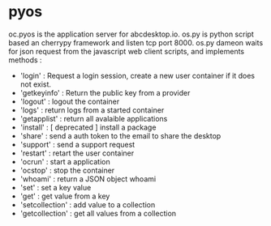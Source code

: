 # pyos

oc.pyos is the application server for abcdesktop.io. 
os.py is python script based an cherrypy framework and listen tcp port 8000.
os.py dameon waits for json request from the javascript web client scripts, and implements methods : 

- 'login' : Request a login session, create a new user container if it does not exist.         
- 'getkeyinfo' : Return the public key from a provider        
- 'logout'  : logout the container
- 'logs' : return logs from a started container
- 'getapplist' : return all avalaible applications
- 'install' : [ deprecated ] install a package
- 'share' : send a auth token to the email to share the desktop 
- 'support' : send a support request
- 'restart' : retart the user container           
- 'ocrun' : start a application             
- 'ocstop' : stop the container
- 'whoami' : return a JSON object whoami         
- 'set' : set a key value 
- 'get' : get value from a key  
- 'setcollection' : add value to a collection
- 'getcollection' : get all values from a collection

